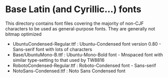 # Base Latin (and Cyrillic...) fonts
This directory contains font files covering the majority of non-CJF characters to be used as general-purpose fonts.
They are generally not bitmap optimized

* UbuntuCondensed-Regular.ttf : Ubuntu-Condensed font version 0.80 - Sans-serif font with lots of characters
* Base/UbuntuMono-B.ttf : Ubuntu-Mono-Bold font - Mnspaced font with similar type-setting to that used by TW8816
* RobotoCondensed-Regular.ttf : Roboto-Condensed font - Sans-serif
* NotoSans-Condensed.ttf : Noto Sans Condensed font

